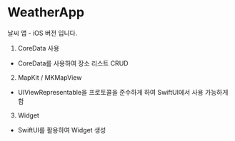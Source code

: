 # WeatherApp
날씨 앱 - iOS 버전 입니다.

1. CoreData 사용
-  CoreData를 사용하여 장소 리스트 CRUD

2. MapKit / MKMapView
- UIViewRepresentable을 프로토콜을 준수하게 하여 SwiftUI에서 사용 가능하게 함

3. Widget
- SwiftUI를 활용하여 Widget 생성
